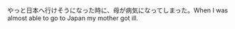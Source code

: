 <tr><td>やっと日本へ行けそうになった時に、母が病気になってしまった。<td><tr><tr><td>When I was almost able to go to Japan my mother got ill.<td><tr></table>

